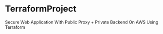 # TerraformProject
Secure Web Application With Public  Proxy + Private Backend On AWS  Using Terraform
